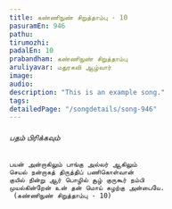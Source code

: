 ```yaml
---
title: கண்ணிநுண் சிறுத்தாம்பு - 10
pasuramEn: 946
pathu: 
tirumozhi: 
padalEn: 10
prabandham: கண்ணிநுண் சிறுத்தாம்பு
aruliyavar: மதுரகவி ஆழ்வார்
image: 
audio: 
description: "This is an example song."
tags: 
detailedPage: "/songdetails/song-946"
---
```



###### பதம் பிரிக்கவும்


	பயன் அன்றாகிலும் பாங்கு அல்லர் ஆகிலும்
	செயல் நன்றாகத் திருத்திப் பணிகொள்வான்
	குயில் நின்று ஆர் பொழில் சூழ் குருகூர் நம்பி
	முயல்கின்றேன் உன் தன் மொய் கழற்கு அன்பையே.
	 (கண்ணிநுண் சிறுத்தாம்பு - 10)
	